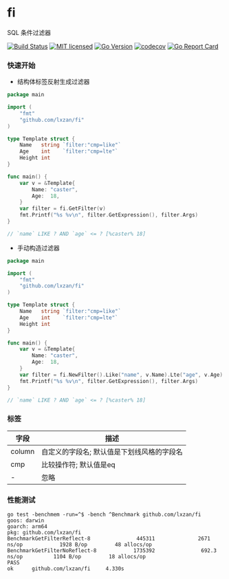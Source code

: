 # fi

SQL 条件过滤器

[![Build Status][1]][2] [![MIT licensed][3]][4] [![Go Version][5]][6] [![codecov][7]][8] [![Go Report Card][9]][10]

[1]: https://github.com/lxzan/fi/workflows/Go%20Test/badge.svg?branch=main

[2]: https://github.com/lxzan/fi/actions?query=branch%3Amain

[3]: https://img.shields.io/badge/license-MIT-blue.svg

[4]: LICENSE

[5]: https://img.shields.io/badge/go-%3E%3D1.18-30dff3?style=flat-square&logo=go

[6]: https://github.com/lxzan/fi

[7]: https://codecov.io/github/lxzan/fi/branch/main/graph/badge.svg?token=uMNEU3cEsM

[8]: https://app.codecov.io/gh/lxzan/fi

[9]: https://goreportcard.com/badge/github.com/lxzan/fi

[10]: https://goreportcard.com/report/github.com/lxzan/fi

### 快速开始

- 结构体标签反射生成过滤器

```go
package main

import (
	"fmt"
	"github.com/lxzan/fi"
)

type Template struct {
	Name   string `filter:"cmp=like"`
	Age    int    `filter:"cmp=lte"`
	Height int
}

func main() {
	var v = &Template{
		Name: "caster",
		Age:  18,
	}
	var filter = fi.GetFilter(v)
	fmt.Printf("%s %v\n", filter.GetExpression(), filter.Args)
}

// `name` LIKE ? AND `age` <= ? [%caster% 18]
```

- 手动构造过滤器

```go
package main

import (
	"fmt"
	"github.com/lxzan/fi"
)

type Template struct {
	Name   string `filter:"cmp=like"`
	Age    int    `filter:"cmp=lte"`
	Height int
}

func main() {
	var v = &Template{
		Name: "caster",
		Age:  18,
	}
	var filter = fi.NewFilter().Like("name", v.Name).Lte("age", v.Age).Eq("height", v.Height)
	fmt.Printf("%s %v\n", filter.GetExpression(), filter.Args)
}

// `name` LIKE ? AND `age` <= ? [%caster% 18]
```

### 标签

| 字段     | 描述                     |
|--------|------------------------|
| column | 自定义的字段名; 默认值是下划线风格的字段名 |
| cmp    | 比较操作符; 默认值是eq          |
| -      | 忽略                     |

### 性能测试

```
go test -benchmem -run=^$ -bench ^Benchmark github.com/lxzan/fi
goos: darwin
goarch: arm64
pkg: github.com/lxzan/fi
BenchmarkGetFilterReflect-8               445311              2671 ns/op            1928 B/op         48 allocs/op
BenchmarkGetFilterNoReflect-8            1735392               692.3 ns/op          1104 B/op         18 allocs/op
PASS
ok      github.com/lxzan/fi     4.330s
```